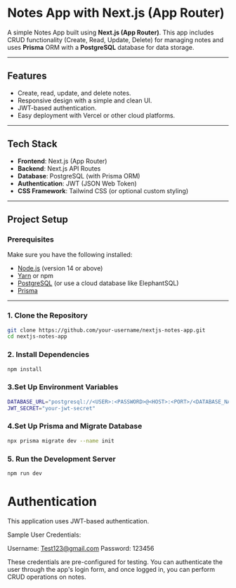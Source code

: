 # Notes App with Next.js (App Router)

A simple Notes App built using **Next.js (App Router)**. This app includes CRUD functionality (Create, Read, Update, Delete) for managing notes and uses **Prisma** ORM with a **PostgreSQL** database for data storage.

---

## Features
- Create, read, update, and delete notes.
- Responsive design with a simple and clean UI.
- JWT-based authentication.
- Easy deployment with Vercel or other cloud platforms.

---

## Tech Stack
- **Frontend**: Next.js (App Router)
- **Backend**: Next.js API Routes
- **Database**: PostgreSQL (with Prisma ORM)
- **Authentication**: JWT (JSON Web Token)
- **CSS Framework**: Tailwind CSS (or optional custom styling)

---

## Project Setup

### Prerequisites
Make sure you have the following installed:
- [Node.js](https://nodejs.org/) (version 14 or above)
- [Yarn](https://classic.yarnpkg.com/en/docs/install/) or npm
- [PostgreSQL](https://www.postgresql.org/) (or use a cloud database like ElephantSQL)
- [Prisma](https://www.prisma.io/)

---

### 1. Clone the Repository

```bash
git clone https://github.com/your-username/nextjs-notes-app.git
cd nextjs-notes-app
```

### 2. Install Dependencies
```bash
npm install
```

### 3.Set Up Environment Variables
```bash 
DATABASE_URL="postgresql://<USER>:<PASSWORD>@<HOST>:<PORT>/<DATABASE_NAME>?schema=public"
JWT_SECRET="your-jwt-secret"
```
### 4.Set Up Prisma and Migrate Database
```bash 
npx prisma migrate dev --name init
```
### 5. Run the Development Server
```bash
npm run dev
```


# Authentication

This application uses JWT-based authentication.

Sample User Credentials:

Username: Test123@gmail.com
Password: 123456

These credentials are pre-configured for testing. You can authenticate the user through the app's login form, and once logged in, you can perform CRUD operations on notes.



